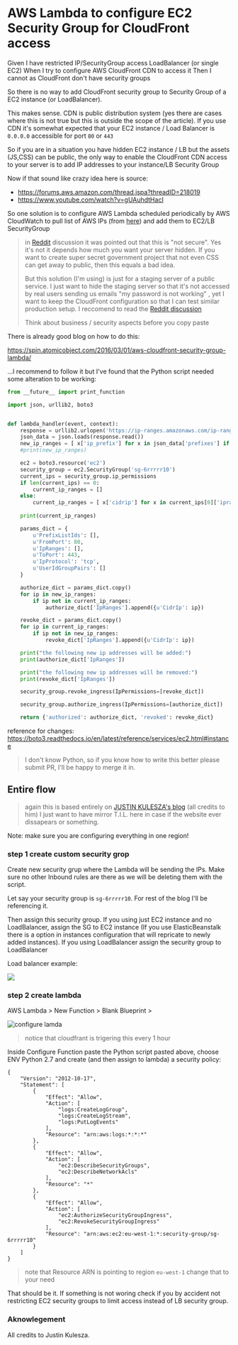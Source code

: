 # AWS Lambda to configure EC2 Security Group for CloudFront access

Given I have restricted IP/SecurityGroup access LoadBalancer (or single EC2)
When I try to configure AWS CloudFront CDN to access it
Then I cannot as CloudFront don't have security groups

So there is no way to add CloudFront security group to Security Group of
a EC2 instance (or LoadBalancer).

This makes sense. CDN is public distribution system (yes there are cases
where this is not true but this is outside the scope of the article).
If you use CDN it's somewhat expected that your
EC2 instance / Load Balancer is `0.0.0.0` accessible for port `80` or
`443`

So if you are in a situation you have hidden EC2 instance / LB but the
assets (JS,CSS) can be public, the only way to enable the CloudFront CDN
access to your server is to add IP addresses to your instance/LB Security Group


Now if that sound like crazy idea here is source:

* https://forums.aws.amazon.com/thread.jspa?threadID=218019
* https://www.youtube.com/watch?v=gUAuhdtHacI

So one solution is to configure AWS Lambda scheduled periodically by
AWS CloudWatch to pull list of AWS IPs (from [here](https://ip-ranges.amazonaws.com/ip-ranges.json)) and add them to EC2/LB
SecurityGroup

> in [Reddit](https://www.reddit.com/r/aws/comments/6g4dm5/aws_lambda_to_configure_ec2_security_group_for/)
> discussion it was pointed out that this is "not secure". Yes it's not
> it depends how much you want your server hidden. If you want to create
> super secret government project that not even CSS can get away to public, then this equals a bad idea.
>
> But this solution (I'm using) is just for a staging server of a public service. I just want to hide the
> staging server so that it's not accessed by real users sending us emails
> "my password is not working" , yet I want to keep the CloudFront
> configuration so that I can test similar production setup. I reccomend
> to read the [Reddit discussion](https://www.reddit.com/r/aws/comments/6g4dm5/aws_lambda_to_configure_ec2_security_group_for/)
>
> Think about business / security aspects before you copy paste

There is already good blog on how to do this:

https://spin.atomicobject.com/2016/03/01/aws-cloudfront-security-group-lambda/


...I recommend to follow it but I've found that the Python script needed some alteration to be
working:


```python
from __future__ import print_function

import json, urllib2, boto3


def lambda_handler(event, context):
    response = urllib2.urlopen('https://ip-ranges.amazonaws.com/ip-ranges.json')
    json_data = json.loads(response.read())
    new_ip_ranges = [ x['ip_prefix'] for x in json_data['prefixes'] if x['service'] == 'CLOUDFRONT' ]
    #print(new_ip_ranges)

    ec2 = boto3.resource('ec2')
    security_group = ec2.SecurityGroup('sg-6rrrrr10')
    current_ips = security_group.ip_permissions
    if len(current_ips) == 0:
        current_ip_ranges = []
    else:
        current_ip_ranges = [ x['cidrip'] for x in current_ips[0]['ipranges'] ]
   
    print(current_ip_ranges)

    params_dict = {
        u'PrefixListIds': [],
        u'FromPort': 80,
        u'IpRanges': [],
        u'ToPort': 443,
        u'IpProtocol': 'tcp',
        u'UserIdGroupPairs': []
    }

    authorize_dict = params_dict.copy()
    for ip in new_ip_ranges:
        if ip not in current_ip_ranges:
            authorize_dict['IpRanges'].append({u'CidrIp': ip})

    revoke_dict = params_dict.copy()
    for ip in current_ip_ranges:
        if ip not in new_ip_ranges:
            revoke_dict['IpRanges'].append({u'CidrIp': ip})

    print("the following new ip addresses will be added:")
    print(authorize_dict['IpRanges'])

    print("the following new ip addresses will be removed:")
    print(revoke_dict['IpRanges'])

    security_group.revoke_ingress(IpPermissions=[revoke_dict])

    security_group.authorize_ingress(IpPermissions=[authorize_dict])

    return {'authorized': authorize_dict, 'revoked': revoke_dict}
```

reference for changes: https://boto3.readthedocs.io/en/latest/reference/services/ec2.html#instance

> I don't know Python, so if you know how to write this better please
> submit PR, I'll be happy to merge it in.

## Entire flow

> again this is based entirely on 
> [JUSTIN KULESZA's blog](https://spin.atomicobject.com/2016/03/01/aws-cloudfront-security-group-lambda/) (all credits to him) I just want to have
> mirror T.I.L. here in case if the website ever dissapears or
> something.

Note: make sure you are configuring everything in one region!

### step 1 create custom security grop

Create new security grup where the Lambda will be sending the IPs. Make
sure no other Inbound rules are there as we will be deleting them with
the script.

Let say your security group is `sg-6rrrrr10`. For rest of the blog I'll
be referencing it.

Then assign this security group. If you using just EC2 instance and no
LoadBalancer, assign the SG to EC2 instance (If you use ElasticBeanstalk there is a option in instances configuration that will repricate to newly added instances).
 If you using LoadBalancer assign the
security group
to LoadBalancer

Load balancer example:

![](https://raw.githubusercontent.com/equivalent/scrapbook2/master/assets/images/2017/configure-load-balancer-access.png)

### step 2 create lambda

AWS Lambda > New Function > Blank Blueprint > 

![configure lamda](https://raw.githubusercontent.com/equivalent/scrapbook2/master/assets/images/2017/configure-lambda.png)

> notice that cloudfrant is trigering this every 1 hour

Inside Configure Function paste the Python script pasted above, choose
ENV Python 2.7 and create (and then assign to lambda) a security policy:

```
{
    "Version": "2012-10-17",
    "Statement": [
        {
            "Effect": "Allow",
            "Action": [
                "logs:CreateLogGroup",
                "logs:CreateLogStream",
                "logs:PutLogEvents"
            ],
            "Resource": "arn:aws:logs:*:*:*"
        },
        {
            "Effect": "Allow",
            "Action": [
                "ec2:DescribeSecurityGroups",
                "ec2:DescribeNetworkAcls"
            ],
            "Resource": "*"
        },
        {
            "Effect": "Allow",
            "Action": [
                "ec2:AuthorizeSecurityGroupIngress",
                "ec2:RevokeSecurityGroupIngress"
            ],
            "Resource": "arn:aws:ec2:eu-west-1:*:security-group/sg-6rrrrr10"
        }
    ]
}
```

> note that  Resource ARN is pointing to region `eu-west-1` change that
> to your need


That should be it. If something is not woring check if you by accident
not restricting  EC2 security groups to limit access instead of LB
security group.


### Aknowlegement

All credits to Justin Kulesza.
